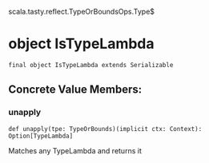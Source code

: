 scala.tasty.reflect.TypeOrBoundsOps.Type$
# object IsTypeLambda

<pre><code class="language-scala" >final object IsTypeLambda extends Serializable</pre></code>
## Concrete Value Members:
### unapply
<pre><code class="language-scala" >def unapply(tpe: TypeOrBounds)(implicit ctx: Context): Option[TypeLambda]</pre></code>
Matches any TypeLambda and returns it

